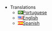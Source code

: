 - Translations
  - [![alt](../assets/images/br.png)Portuguese](/)
  - [![alt](../assets/images/us.png)English](/en-us/)
  - [![alt](../assets/images/es.png)Spanish](/es/)
